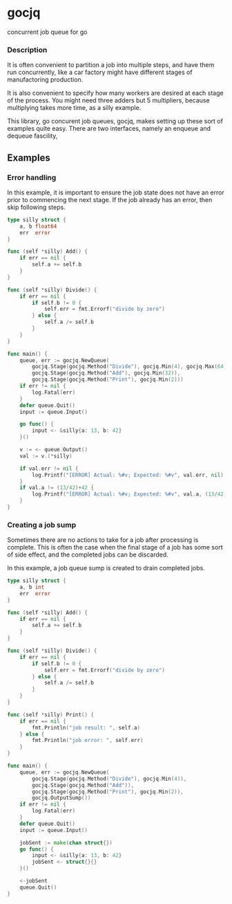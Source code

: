 gocjq
=====

concurrent job queue for go

### Description

It is often convenient to partition a job into multiple steps, and
have them run concurrently, like a car factory might have different
stages of manufactoring production.

It is also convenient to specify how many workers are desired at each
stage of the process. You might need three adders but 5 multipliers,
because multiplying takes more time, as a silly example.

This library, go concurent job queues, gocjq, makes setting up these
sort of examples quite easy. There are two interfaces, namely an
enqueue and dequeue fascility,

## Examples

### Error handling

In this example, it is important to ensure the job state does not have
an error prior to commencing the next stage. If the job already has an
error, then skip following steps.

```Go
type silly struct {
    a, b float64
    err  error
}

func (self *silly) Add() {
    if err == nil {
        self.a += self.b
    }
}

func (self *silly) Divide() {
    if err == nil {
        if self.b != 0 {
            self.err = fmt.Errorf("divide by zero")
        } else {
            self.a /= self.b
        }
    }
}

func main() {
    queue, err := gocjq.NewQueue(
        gocjq.Stage(gocjq.Method("Divide"), gocjq.Min(4), gocjq.Max(64)),
        gocjq.Stage(gocjq.Method("Add"), gocjq.Min(32)),
        gocjq.Stage(gocjq.Method("Print"), gocjq.Min(2)))
    if err != nil {
        log.Fatal(err)
    }
    defer queue.Quit()
    input := queue.Input()

    go func() {
        input <- &silly{a: 13, b: 42}
    }()

    v := <- queue.Output()
    val := v.(*silly)

    if val.err != nil {
        log.Printf("[ERROR] Actual: %#v; Expected: %#v", val.err, nil)
    }
    if val.a != (13/42)+42 {
        log.Printf("[ERROR] Actual: %#v; Expected: %#v", val.a, (13/42)+42)
    }
}
```

### Creating a job sump

Sometimes there are no actions to take for a job after processing is
complete. This is often the case when the final stage of a job has
some sort of side effect, and the completed jobs can be discarded.

In this example, a job queue sump is created to drain completed jobs.

```Go
type silly struct {
    a, b int
    err  error
}

func (self *silly) Add() {
    if err == nil {
        self.a += self.b
    }
}

func (self *silly) Divide() {
    if err == nil {
        if self.b != 0 {
            self.err = fmt.Errorf("divide by zero")
        } else {
            self.a /= self.b
        }
    }
}

func (self *silly) Print() {
    if err == nil {
        fmt.Println("job result: ", self.a)
    } else {
        fmt.Println("job error: ", self.err)
    }
}

func main() {
    queue, err := gocjq.NewQueue(
        gocjq.Stage(gocjq.Method("Divide"), gocjq.Min(4)),
        gocjq.Stage(gocjq.Method("Add")),
        gocjq.Stage(gocjq.Method("Print"), gocjq.Min(2)),
        gocjq.OutputSump())
    if err != nil {
        log.Fatal(err)
    }
    defer queue.Quit()
    input := queue.Input()

    jobSent := make(chan struct{})
    go func() {
        input <- &silly{a: 13, b: 42}
        jobSent <- struct{}{}
    }()

    <-jobSent
    queue.Quit()
}
```
